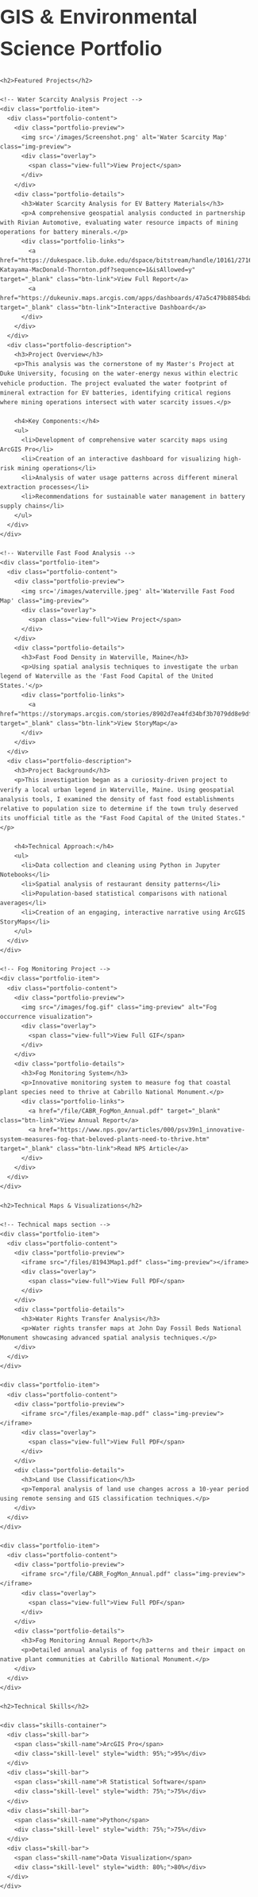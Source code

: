 <!DOCTYPE html>
<html lang="en">
<head>
  <meta charset="UTF-8">
  <meta name="viewport" content="width=device-width, initial-scale=1.0">
  <title>GIS & Environmental Science Portfolio</title>
  <style>
    body {
      font-family: Arial, sans-serif;
      line-height: 1.6;
      color: #333;
      margin: 0;
      padding: 0;
    }
    
    .container {
      max-width: 1000px;
      margin: 0 auto;
      padding: 40px;
    }
    
    h1 {
      font-size: 2.5rem;
      margin-bottom: 1.5rem;
    }
    
    h2 {
      font-size: 1.8rem;
      margin: 2rem 0 1rem;
      border-bottom: 2px solid #4285f4;
      padding-bottom: 0.5rem;
    }
    
    h3 {
      font-size: 1.5rem;
      margin: 1.5rem 0 0.5rem;
      color: #333;
    }
    
    p {
      margin-bottom: 1rem;
      font-size: 16px;
    }
    
    /* Portfolio styling */
    .portfolio-item {
      background: #ffffff;
      border-radius: 10px;
      overflow: hidden;
      box-shadow: 0 4px 15px rgba(0,0,0,0.1);
      transition: transform 0.3s ease;
      margin-bottom: 40px;
    }
    
    .portfolio-item:hover {
      transform: translateY(-5px);
    }
    
    .portfolio-content {
      display: grid;
      grid-template-columns: 1fr 1fr;
      gap: 20px;
    }
    
    .portfolio-preview {
      height: 300px;
      overflow: hidden;
      position: relative;
      background: #f5f5f5;
    }
    
    .portfolio-details {
      padding: 20px;
    }
    
    .img-preview {
      width: 100%;
      height: 100%;
      object-fit: cover;
    }
    
    .overlay {
      position: absolute;
      top: 0;
      left: 0;
      right: 0;
      bottom: 0;
      background: rgba(0, 0, 0, 0.5);
      display: flex;
      align-items: center;
      justify-content: center;
      opacity: 0;
      transition: opacity 0.3s ease;
    }
    
    .portfolio-preview:hover .overlay {
      opacity: 1;
    }
    
    .view-full {
      background: #4285f4;
      color: white;
      padding: 10px 20px;
      border-radius: 5px;
      font-weight: bold;
      text-transform: uppercase;
      font-size: 14px;
    }
    
    .portfolio-description {
      padding: 25px;
      background: #f9f9f9;
      border-top: 1px solid #eee;
    }
    
    .portfolio-links {
      display: flex;
      flex-wrap: wrap;
      gap: 15px;
      margin-top: 20px;
    }
    
    .btn-link {
      display: inline-block;
      background: #4285f4;
      color: white;
      padding: 10px 20px;
      border-radius: 5px;
      text-decoration: none;
      font-size: 14px;
      font-weight: bold;
      transition: all 0.2s ease;
    }
    
    .btn-link:hover {
      background: #3367d6;
      transform: translateY(-2px);
    }
    
    /* Skills styling */
    .skills-container {
      width: 100%;
      margin: 30px 0 40px;
    }
    
    .skill-bar {
      margin-bottom: 20px;
      position: relative;
      background: #f1f1f1;
      border-radius: 5px;
      padding: 10px 0;
    }
    
    .skill-name {
      position: absolute;
      left: 15px;
      z-index: 1;
      font-weight: bold;
    }
    
    .skill-level {
      background: #4285f4;
      color: white;
      padding: 10px 0;
      text-align: right;
      padding-right: 15px;
      border-radius: 5px;
    }
    
    /* Responsive adjustments */
    @media (max-width: 768px) {
      .portfolio-content {
        grid-template-columns: 1fr;
      }
      
      .container {
        padding: 20px;
      }
    }
  </style>
</head>

<body>
  <div class="container">
    <h1>GIS & Environmental Science Portfolio</h1>
    
    <h2>Featured Projects</h2>
    
    <!-- Water Scarcity Analysis Project -->
    <div class="portfolio-item">
      <div class="portfolio-content">
        <div class="portfolio-preview">
          <img src='/images/Screenshot.png' alt='Water Scarcity Map' class="img-preview">
          <div class="overlay">
            <span class="view-full">View Project</span>
          </div>
        </div>
        <div class="portfolio-details">
          <h3>Water Scarcity Analysis for EV Battery Materials</h3>
          <p>A comprehensive geospatial analysis conducted in partnership with Rivian Automotive, evaluating water resource impacts of mining operations for battery minerals.</p>
          <div class="portfolio-links">
            <a href="https://dukespace.lib.duke.edu/dspace/bitstream/handle/10161/27165/Duke_MP_2023_Allen-Katayama-MacDonald-Thornton.pdf?sequence=1&isAllowed=y" target="_blank" class="btn-link">View Full Report</a>
            <a href="https://dukeuniv.maps.arcgis.com/apps/dashboards/47a5c479b8854bda9d2bb817986ae758" target="_blank" class="btn-link">Interactive Dashboard</a>
          </div>
        </div>
      </div>
      <div class="portfolio-description">
        <h3>Project Overview</h3>
        <p>This analysis was the cornerstone of my Master's Project at Duke University, focusing on the water-energy nexus within electric vehicle production. The project evaluated the water footprint of mineral extraction for EV batteries, identifying critical regions where mining operations intersect with water scarcity issues.</p>
        
        <h4>Key Components:</h4>
        <ul>
          <li>Development of comprehensive water scarcity maps using ArcGIS Pro</li>
          <li>Creation of an interactive dashboard for visualizing high-risk mining operations</li>
          <li>Analysis of water usage patterns across different mineral extraction processes</li>
          <li>Recommendations for sustainable water management in battery supply chains</li>
        </ul>
      </div>
    </div>
    
    <!-- Waterville Fast Food Analysis -->
    <div class="portfolio-item">
      <div class="portfolio-content">
        <div class="portfolio-preview">
          <img src='/images/waterville.jpeg' alt='Waterville Fast Food Map' class="img-preview">
          <div class="overlay">
            <span class="view-full">View Project</span>
          </div>
        </div>
        <div class="portfolio-details">
          <h3>Fast Food Density in Waterville, Maine</h3>
          <p>Using spatial analysis techniques to investigate the urban legend of Waterville as the 'Fast Food Capital of the United States.'</p>
          <div class="portfolio-links">
            <a href="https://storymaps.arcgis.com/stories/8902d7ea4fd34bf3b7079dd8e9df9931" target="_blank" class="btn-link">View StoryMap</a>
          </div>
        </div>
      </div>
      <div class="portfolio-description">
        <h3>Project Background</h3>
        <p>This investigation began as a curiosity-driven project to verify a local urban legend in Waterville, Maine. Using geospatial analysis tools, I examined the density of fast food establishments relative to population size to determine if the town truly deserved its unofficial title as the "Fast Food Capital of the United States."</p>
        
        <h4>Technical Approach:</h4>
        <ul>
          <li>Data collection and cleaning using Python in Jupyter Notebooks</li>
          <li>Spatial analysis of restaurant density patterns</li>
          <li>Population-based statistical comparisons with national averages</li>
          <li>Creation of an engaging, interactive narrative using ArcGIS StoryMaps</li>
        </ul>
      </div>
    </div>
    
    <!-- Fog Monitoring Project -->
    <div class="portfolio-item">
      <div class="portfolio-content">
        <div class="portfolio-preview">
          <img src="/images/fog.gif" class="img-preview" alt="Fog occurrence visualization">
          <div class="overlay">
            <span class="view-full">View Full GIF</span>
          </div>
        </div>
        <div class="portfolio-details">
          <h3>Fog Monitoring System</h3>
          <p>Innovative monitoring system to measure fog that coastal plant species need to thrive at Cabrillo National Monument.</p>
          <div class="portfolio-links">
            <a href="/file/CABR_FogMon_Annual.pdf" target="_blank" class="btn-link">View Annual Report</a>
            <a href="https://www.nps.gov/articles/000/psv39n1_innovative-system-measures-fog-that-beloved-plants-need-to-thrive.htm" target="_blank" class="btn-link">Read NPS Article</a>
          </div>
        </div>
      </div>
    </div>
    
    <h2>Technical Maps & Visualizations</h2>
    
    <!-- Technical maps section -->
    <div class="portfolio-item">
      <div class="portfolio-content">
        <div class="portfolio-preview">
          <iframe src="/files/81943Map1.pdf" class="img-preview"></iframe>
          <div class="overlay">
            <span class="view-full">View Full PDF</span>
          </div>
        </div>
        <div class="portfolio-details">
          <h3>Water Rights Transfer Analysis</h3>
          <p>Water rights transfer maps at John Day Fossil Beds National Monument showcasing advanced spatial analysis techniques.</p>
        </div>
      </div>
    </div>
    
    <div class="portfolio-item">
      <div class="portfolio-content">
        <div class="portfolio-preview">
          <iframe src="/files/example-map.pdf" class="img-preview"></iframe>
          <div class="overlay">
            <span class="view-full">View Full PDF</span>
          </div>
        </div>
        <div class="portfolio-details">
          <h3>Land Use Classification</h3>
          <p>Temporal analysis of land use changes across a 10-year period using remote sensing and GIS classification techniques.</p>
        </div>
      </div>
    </div>
    
    <div class="portfolio-item">
      <div class="portfolio-content">
        <div class="portfolio-preview">
          <iframe src="/file/CABR_FogMon_Annual.pdf" class="img-preview"></iframe>
          <div class="overlay">
            <span class="view-full">View Full PDF</span>
          </div>
        </div>
        <div class="portfolio-details">
          <h3>Fog Monitoring Annual Report</h3>
          <p>Detailed annual analysis of fog patterns and their impact on native plant communities at Cabrillo National Monument.</p>
        </div>
      </div>
    </div>
    
    <h2>Technical Skills</h2>
    
    <div class="skills-container">
      <div class="skill-bar">
        <span class="skill-name">ArcGIS Pro</span>
        <div class="skill-level" style="width: 95%;">95%</div>
      </div>
      <div class="skill-bar">
        <span class="skill-name">R Statistical Software</span>
        <div class="skill-level" style="width: 75%;">75%</div>
      </div>
      <div class="skill-bar">
        <span class="skill-name">Python</span>
        <div class="skill-level" style="width: 75%;">75%</div>
      </div>
      <div class="skill-bar">
        <span class="skill-name">Data Visualization</span>
        <div class="skill-level" style="width: 80%;">80%</div>
      </div>
    </div>
  </div>
</body>
</html>